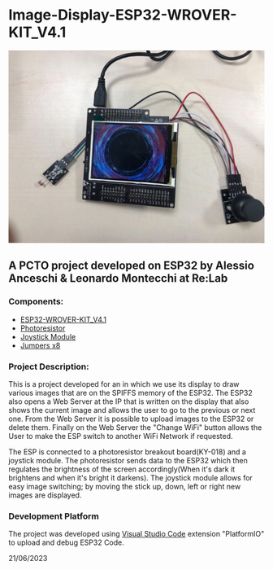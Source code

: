 # Image-Display-ESP32-WROVER-KIT_V4.1
![Picture of the finished project](./assets/project.jpg)

## A PCTO project developed on ESP32 by Alessio Anceschi &amp; Leonardo Montecchi at Re:Lab

### Components:

- [ESP32-WROVER-KIT_V4.1](https://docs.espressif.com/projects/esp-idf/en/latest/esp32/hw-reference/esp32/get-started-wrover-kit.html)
- [Photoresistor](https://arduinomodules.info/ky-018-photoresistor-module/)
- [Joystick Module](https://it.aliexpress.com/i/32993873615.html)
- [Jumpers x8](https://www.amazon.com/GenBasic-Piece-Female-Jumper-Wires/dp/B01L5ULRUAl)

### Project Description:
This is a project developed for an  in which we use its display to draw various images that are on the SPIFFS memory of the ESP32. The ESP32 also opens a Web Server at the IP that is written on the display that also shows the current image and allows the user to go to the previous or next one. From the Web Server it is possible to upload images to the ESP32 or delete them. Finally on the Web Server the "Change WiFi" button allows the User to make the ESP switch to another WiFi Network if requested.

The ESP is connected to a photoresistor breakout board(KY-018) and a joystick module. The photoresistor sends data to the ESP32 which then regulates the brightness of the screen accordingly(When it's dark it brightens and when it's bright it darkens). The joystick module allows for easy image switching; by moving the stick up, down, left or right new images are displayed.

### Development Platform
The project was developed using [Visual Studio Code](https://code.visualstudio.com/) extension "PlatformIO" to upload and debug ESP32 Code.

21/06/2023